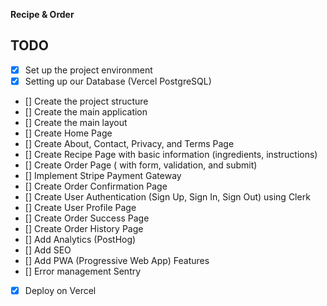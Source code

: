 **Recipe & Order**

## TODO

- [x] Set up the project environment
- [x] Setting up our Database (Vercel PostgreSQL)
- [] Create the project structure
- [] Create the main application
- [] Create the main layout
- [] Create Home Page
- [] Create About, Contact, Privacy, and Terms Page
- [] Create Recipe Page with basic information (ingredients, instructions)
- [] Create Order Page ( with form, validation, and submit)
- [] Implement Stripe Payment Gateway
- [] Create Order Confirmation Page
- [] Create User Authentication (Sign Up, Sign In, Sign Out) using Clerk 
- [] Create User Profile Page
- [] Create Order Success Page
- [] Create Order History Page
- [] Add Analytics (PostHog)
- [] Add SEO
- [] Add PWA (Progressive Web App) Features
- [] Error management Sentry
- [x] Deploy on Vercel


